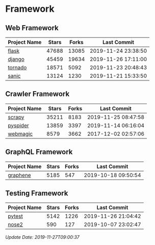 # Framework

## Web Framework

| Project Name | Stars | Forks | Last Commit |
| ------------ | ----- | ----- | ----------- |
| [flask](https://github.com/pallets/flask) | 47688 | 13085 | 2019-11-24 23:38:50 |
| [django](https://github.com/django/django) | 45459 | 19634 | 2019-11-26 17:11:00 |
| [tornado](https://github.com/tornadoweb/tornado) | 18571 | 5092 | 2019-11-23 20:48:43 |
| [sanic](https://github.com/huge-success/sanic) | 13124 | 1230 | 2019-11-21 15:33:50 |

## Crawler Framework

| Project Name | Stars | Forks | Last Commit |
| ------------ | ----- | ----- | ----------- |
| [scrapy](https://github.com/scrapy/scrapy) | 35211 | 8183 | 2019-11-25 08:47:58 |
| [pyspider](https://github.com/binux/pyspider) | 13859 | 3397 | 2019-11-14 06:16:04 |
| [webmagic](https://github.com/code4craft/webmagic) | 8579 | 3662 | 2017-12-02 02:57:06 |

## GraphQL Framework

| Project Name | Stars | Forks | Last Commit |
| ------------ | ----- | ----- | ----------- |
| [graphene](https://github.com/graphql-python/graphene) | 5185 | 547 | 2019-10-18 09:50:54 |

## Testing Framework

| Project Name | Stars | Forks | Last Commit |
| ------------ | ----- | ----- | ----------- |
| [pytest](https://github.com/pytest-dev/pytest) | 5142 | 1226 | 2019-11-26 21:04:42 |
| [nose2](https://github.com/nose-devs/nose2) | 590 | 127 | 2019-10-07 23:02:47 |

*Update Date: 2019-11-27T09:00:37*